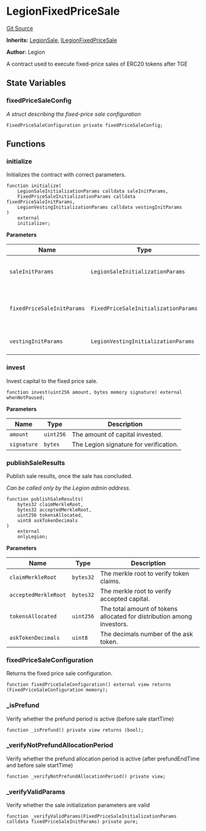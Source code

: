 # LegionFixedPriceSale
[Git Source](https://github.com/Legion-Team/evm-contracts/blob/e045131669c5801ab2e88b13e55002362a64c068/src/LegionFixedPriceSale.sol)

**Inherits:**
[LegionSale](/src/LegionSale.sol/abstract.LegionSale.md), [ILegionFixedPriceSale](/src/interfaces/ILegionFixedPriceSale.sol/interface.ILegionFixedPriceSale.md)

**Author:**
Legion

A contract used to execute fixed-price sales of ERC20 tokens after TGE


## State Variables
### fixedPriceSaleConfig
*A struct describing the fixed-price sale configuration*


```solidity
FixedPriceSaleConfiguration private fixedPriceSaleConfig;
```


## Functions
### initialize

Initializes the contract with correct parameters.


```solidity
function initialize(
    LegionSaleInitializationParams calldata saleInitParams,
    FixedPriceSaleInitializationParams calldata fixedPriceSaleInitParams,
    LegionVestingInitializationParams calldata vestingInitParams
)
    external
    initializer;
```
**Parameters**

|Name|Type|Description|
|----|----|-----------|
|`saleInitParams`|`LegionSaleInitializationParams`|The Legion sale initialization parameters.|
|`fixedPriceSaleInitParams`|`FixedPriceSaleInitializationParams`|The fixed price sale specific initialization parameters.|
|`vestingInitParams`|`LegionVestingInitializationParams`|The vesting initialization parameters.|


### invest

Invest capital to the fixed price sale.


```solidity
function invest(uint256 amount, bytes memory signature) external whenNotPaused;
```
**Parameters**

|Name|Type|Description|
|----|----|-----------|
|`amount`|`uint256`|The amount of capital invested.|
|`signature`|`bytes`|The Legion signature for verification.|


### publishSaleResults

Publish sale results, once the sale has concluded.

*Can be called only by the Legion admin address.*


```solidity
function publishSaleResults(
    bytes32 claimMerkleRoot,
    bytes32 acceptedMerkleRoot,
    uint256 tokensAllocated,
    uint8 askTokenDecimals
)
    external
    onlyLegion;
```
**Parameters**

|Name|Type|Description|
|----|----|-----------|
|`claimMerkleRoot`|`bytes32`|The merkle root to verify token claims.|
|`acceptedMerkleRoot`|`bytes32`|The merkle root to verify accepted capital.|
|`tokensAllocated`|`uint256`|The total amount of tokens allocated for distribution among investors.|
|`askTokenDecimals`|`uint8`|The decimals number of the ask token.|


### fixedPriceSaleConfiguration

Returns the fixed price sale configuration.


```solidity
function fixedPriceSaleConfiguration() external view returns (FixedPriceSaleConfiguration memory);
```

### _isPrefund

Verify whether the prefund period is active (before sale startTime)


```solidity
function _isPrefund() private view returns (bool);
```

### _verifyNotPrefundAllocationPeriod

Verify whether the prefund allocation period is active (after prefundEndTime and before sale startTime)


```solidity
function _verifyNotPrefundAllocationPeriod() private view;
```

### _verifyValidParams

Verify whether the sale initialization parameters are valid


```solidity
function _verifyValidParams(FixedPriceSaleInitializationParams calldata fixedPriceSaleInitParams) private pure;
```

